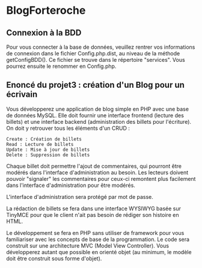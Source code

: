 # BlogForteroche  

## Connexion à la BDD  

Pour vous connecter à la base de données, veuillez rentrer vos informations de connexion dans le fichier Config.php.dist, au niveau de la méthode getConfigBDD(). Ce fichier se trouve dans le répertoire "services". 
Vous pourrez ensuite le renommer en Config.php.

## Enoncé du projet3 : création d'un Blog pour un écrivain

Vous développerez une application de blog simple en PHP avec une base de données MySQL. Elle doit fournir une interface frontend (lecture des billets) et une interface backend (administration des billets pour l'écriture). On doit y retrouver tous les éléments d'un CRUD :

    Create : Création de billets
    Read : Lecture de billets
    Update : Mise à jour de billets
    Delete : Suppression de billets

Chaque billet doit permettre l'ajout de commentaires, qui pourront être modérés dans l'interface d'administration au besoin. Les lecteurs doivent pouvoir "signaler" les commentaires pour ceux-ci remontent plus facilement dans l'interface d'administration pour être modérés.

L'interface d'administration sera protégé par mot de passe.

La rédaction de billets se fera dans une interface WYSIWYG basée sur TinyMCE pour que le client n'ait pas besoin de rédiger son histoire en HTML.

Le développement se fera en PHP sans utiliser de framework pour vous familiariser avec les concepts de base de la programmation. Le code sera construit sur une architecture MVC (Model View Controller). Vous développerez autant que possible en orienté objet (au minimum, le modèle doit être construit sous forme d'objet).
